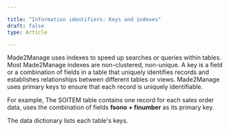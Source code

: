 ```yaml
---

title: "Information identifiers: Keys and indexes"
draft: false
type: Article

---
```


Made2Manage uses indexes to speed up searches or queries within tables. Most Made2Manage indexes are non-clustered, non-unique.
A key is a field or a combination of fields in a table that uniquely identifies records and establishes relationships between different tables or views. Made2Manage uses primary keys to ensure that each record is uniquely identifiable.


For example, The SOITEM table contains one record for each sales order data, uses the combination of fields **fsono + finumber** as its primary key.


The data dictionary lists each table's keys.


​